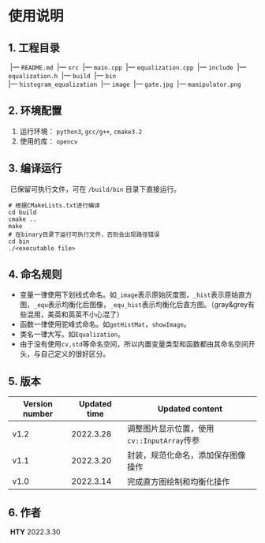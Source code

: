 # 使用说明

## 1. 工程目录

​	|— `README.md`
​	|— `src` 
​      	  |— `main.cpp`
​			|— `equalization.cpp`
​	|— `include`
​			|— `equalization.h`
​	|— `build`
​			|— `bin`	
​					|— `histogram_equalization`
​	|— `image`
​			|— `gate.jpg`
​			|— `manipulator.png`

## 2. 环境配置

1. 运行环境： `python3`, `gcc/g++`, `cmake3.2`
2. 使用的库： `opencv`

## 3. 编译运行

​		已保留可执行文件，可在 `/build/bin` 目录下直接运行。

```shell
# 根据CMakeLists.txt进行编译
cd build
cmake ..
make
# 在binary目录下运行可执行文件，否则会出现路径错误
cd bin
./<executable file>	
```

## 4. 命名规则

- 变量一律使用下划线式命名。如`_image`表示原始灰度图，`_hist`表示原始直方图，`_equ`表示均衡化后图像，`_equ_hist`表示均衡化后直方图。（gray&grey有些混用，美英和英英不小心混了）
- 函数一律使用驼峰式命名。如`getHistMat`，`showImage`。
- 类名一律大写。如`Equalization`。
- 由于没有使用`cv,std`等命名空间，所以内置变量类型和函数都由其命名空间开头，与自己定义的很好区分。

## 5. 版本

| Version number | Updated time | Updated content                            |
| -------------- | ------------ | ------------------------------------------ |
| v1.2           | 2022.3.28    | 调整图片显示位置，使用`cv::InputArray`传参 |
| v1.1           | 2022.3.20    | 封装，规范化命名，添加保存图像操作         |
| v1.0           | 2022.3.14    | 完成直方图绘制和均衡化操作                 |

## 6. 作者

​		**HTY**	2022.3.30
